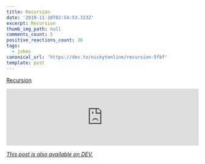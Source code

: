 ```yaml
---
title: Recursion
date: '2019-11-10T02:54:53.323Z'
excerpt: Recursion
thumb_img_path: null
comments_count: 5
positive_reactions_count: 36
tags:
  - jokes
canonical_url: 'https://dev.to/nickytonline/recursion-5fbf'
template: post
---
```

[Recursion](https://dev.to/nickytonline/recursion-5fbf)


<iframe class="liquidTag" src="https://dev.to/embed/instagram?args=B4qzQvlpN1g" style="border: 0; width: 100%;"></iframe>


*[This post is also available on DEV.](https://dev.to/nickytonline/recursion-5fbf)*


<script>
const parent = document.getElementsByTagName('head')[0];
const script = document.createElement('script');
script.type = 'text/javascript';
script.src = 'https://cdnjs.cloudflare.com/ajax/libs/iframe-resizer/4.1.1/iframeResizer.min.js';
script.charset = 'utf-8';
script.onload = function() {
    window.iFrameResize({}, '.liquidTag');
};
parent.appendChild(script);
</script>    
